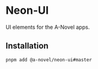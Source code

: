 # Neon-UI

UI elements for the A-Novel apps.

## Installation

```bash
pnpm add @a-novel/neon-ui#master
```
